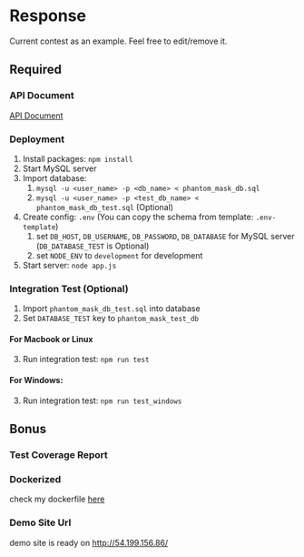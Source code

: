 # Response
  Current contest as an example. Feel free to edit/remove it.

## Required
### API Document
  
[API Document](./api_document.md)

### Deployment

1. Install packages: ```npm install```
2. Start MySQL server
3. Import database:
    1. ```mysql -u <user_name> -p <db_name> < phantom_mask_db.sql```
    2. ```mysql -u <user_name> -p <test_db_name> < phantom_mask_db_test.sql``` (Optional)
4. Create config: ```.env``` (You can copy the schema from template: ```.env-template```)
    1. set `DB_HOST`, `DB_USERNAME`, `DB_PASSWORD`, `DB_DATABASE` for MySQL server (`DB_DATABASE_TEST` is Optional)
    2. set `NODE_ENV` to `development` for development
5. Start server: ```node app.js```

### Integration Test (Optional)

1. Import ```phantom_mask_db_test.sql``` into database 
2. Set  ```DATABASE_TEST``` key to ```phantom_mask_test_db``` 

#### For Macbook or Linux
3. Run integration test: ```npm run test```

#### For Windows:
3. Run integration test: ```npm run test_windows```

## Bonus
### Test Coverage Report
 

### Dockerized
  check my dockerfile [here](./Dockerfile)

### Demo Site Url
  demo site is ready on http://54.199.156.86/
